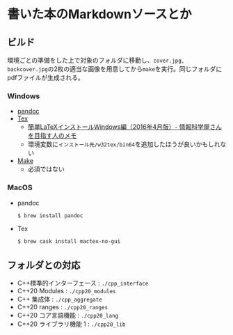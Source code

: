 # 書いた本のMarkdownソースとか

## ビルド

環境ごとの準備をした上で対象のフォルダに移動し、`cover.jpg, backcover.jpg`の2枚の適当な画像を用意してから`make`を実行。同じフォルダにpdfファイルが生成される。

### Windows

- [pandoc](https://pandoc.org/installing.html)
- [Tex](https://www.ms.u-tokyo.ac.jp/~abenori/soft/abtexinst.html)
    - [簡単LaTeXインストールWindows編（2016年4月版）- 情報科学屋さんを目指す人のメモ](https://did2memo.net/2016/04/24/easy-latex-install-windows-10-2016-04/)
    - 環境変数に`インストール先/w32tex/bin64`を追加したほうが良いかもしれない
- [Make](http://gnuwin32.sourceforge.net/packages/make.htm)
    - 必須ではない

### MacOS

- pandoc
   ```bash
   $ brew install pandoc
   ```
- Tex
    ```bash
    $ brew cask install mactex-no-gui
    ```
## フォルダとの対応

- C++標準的インターフェース : `./cpp_interface`
- C++20 Modules : `./cpp20_modules`
- C++ 集成体 : `./cpp_aggregate`
- C++20 ranges : `./cpp20_ranges`
- C++20 コア言語機能 : `./cpp20_lang`
- C++20 ライブラリ機能 1 : `./cpp20_lib`
